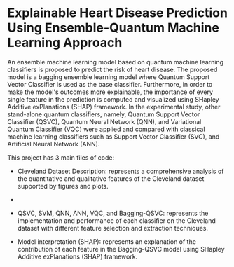 # Explainable Heart Disease Prediction Using Ensemble-Quantum Machine Learning Approach
An ensemble machine learning model based on quantum machine learning classifiers is proposed to predict the risk of heart disease. 
The proposed model is a bagging ensemble learning model where Quantum Support Vector Classifier is used as the base classifier.
Furthermore, in order to make the model's outcomes more explainable, the importance of every single feature in the prediction is computed and visualized using SHapley Additive exPlanations (SHAP) framework.
In the experimental study, other stand-alone quantum classifiers, namely, Quantum Support Vector Classifier (QSVC), Quantum Neural Network (QNN), and Variational Quantum Classifier (VQC)
were applied and compared with classical machine learning classifiers such as Support Vector Classifier (SVC), and Artificial Neural Network (ANN). 

This project has 3 main files of code:

- Cleveland Dataset Description: represents a comprehensive analysis of the quantitative and qualitative features of the Cleveland dataset supported by figures and plots.
- 
- QSVC, SVM, QNN, ANN, VQC, and Bagging-QSVC: represents the implementation and performance of each classifier on the Cleveland dataset with different feature selection and extraction techniques.

- Model interpretation (SHAP): represents an explanation of the contribution of each feature in the Bagging-QSVC model using SHapley Additive exPlanations (SHAP) framework.
